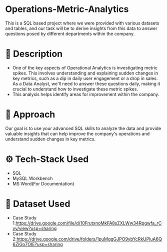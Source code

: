 # Operations-Metric-Analytics
This is a SQL based project where we were provided with various datasets and tables, and our task will be to derive insights from this data to answer questions posed by different departments within the company. 

# 📰 Description
- One of the key aspects of Operational Analytics is investigating metric spikes. This involves understanding and explaining sudden changes in key metrics, such as a dip in daily user engagement or a drop in sales. As a Data Analyst, we'll need to answer these questions daily, making it crucial to understand how to investigate these metric spikes.
- This analysis helps identify areas for improvement within the company.

# 🏹 Approach 
Our goal is to use your advanced SQL skills to analyze the data and provide valuable insights that can help improve the company's operations and understand sudden changes in key metrics.

# ⚙ Tech-Stack Used
- SQL
- MySQL Workbench
- MS Word(For Documentation)

# 📑 Dataset Used
- Case Study 1:https://drive.google.com/file/d/10FrutxnoMkFA8sZXLWw34Rpgwfa_rCyy/view?usp=sharing
- Case Study 2:https://drive.google.com/drive/folders/1puMggGJPO9ybYcRkUPluA6Q6ZiGo7OIE?usp=sharing
